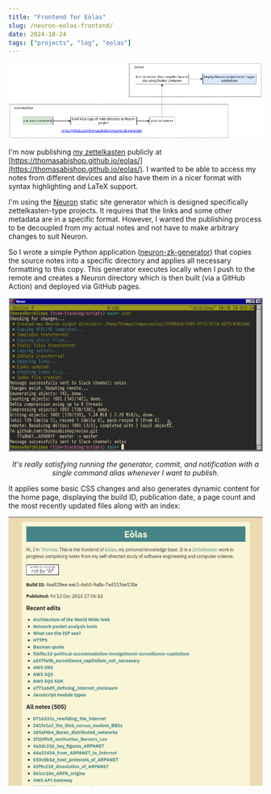 ```yaml
---
title: "Frontend for Eòlas"
slug: /neuron-eolas-frontend/
date: 2024-10-24
tags: ["projects", "log", "eolas"]
---
```


![Diagram of service](./img/eolas-static-diag.png)

I'm now publishing [my zettelkasten](https://github.com/thomasabishop/eolas)
publicly at
[https://thomasabishop.github.io/eolas/](https://thomasabishop.github.io/eolas/).
I wanted to be able to access my notes from different devices and also have them
in a nicer format with syntax highlighting and LaTeX support.

I'm using the [Neuron](https://neuron.zettel.page/) static site generator which
is designed specifically zettelkasten-type projects. It requires that the links
and some other metadata are in a specific format. However, I wanted the
publishing process to be decoupled from my actual notes and not have to make
arbitrary changes to suit Neuron.

So I wrote a simple Python application
([neuron-zk-generator](https://github.com/thomasabishop/neuron-zk-generator))
that copies the source notes into a specific directory and applies all necessary
formatting to this copy. This generator executes locally when I push to the
remote and creates a Neuron directory which is then built (via a GitHub Action)
and deployed via GitHub pages.

![Neuron generator output](./img/running-neuron-generator.png)

<div style="text-align:center">
<i>It's really satisfying running the generator, commit, and notification with a
    single command alias whenever I want to publish.</i>
</div>

It applies some basic CSS changes and also generates dynamic content for the
home page, displaying the build ID, publication date, a page count and the most
recently updated files along with an index:

![Screenshot of Neuron static site](./img/cropped-eolas-fe.png)

